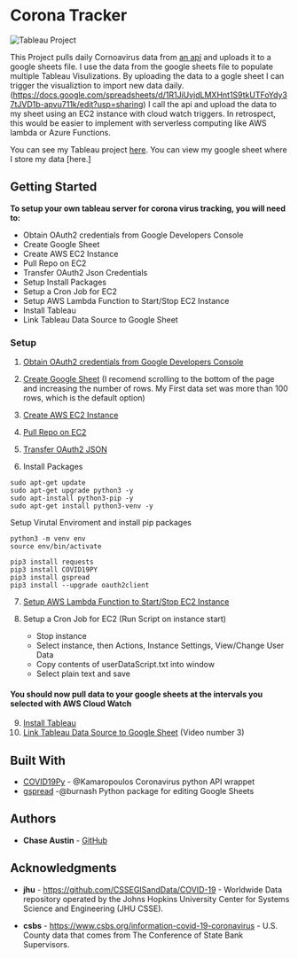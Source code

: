 # Corona Tracker

![Tableau Project](http://recordit.co/EjVb6fLw6u.gif)

This Project pulls daily Cornoavirus data from [an api](https://github.com/ExpDev07/coronavirus-tracker-api) and uploads it to a google sheets file. I use the data from the google sheets file to populate multiple Tableau Visulizations. By uploading the data to a gogle sheet I can trigger the visualiztion to import new data daily. (https://docs.google.com/spreadsheets/d/1R1JiUvjdLMXHnt1S9tkUTFoYdy37tJVD1b-apvu711k/edit?usp=sharing) I call the api and upload the data to my sheet using an EC2 instance with cloud watch triggers. In retrospect, this would be easier to implement with serverless computing like AWS lambda or Azure Functions.

You can see my Tableau project [here](https://public.tableau.com/profile/chase.austin#!/). 
You can view my google sheet where I store my data [here.]

## Getting Started

**To setup your own tableau server for corona virus tracking, you will need to:**

- Obtain OAuth2 credentials from Google Developers Console
- Create Google Sheet
- Create AWS EC2 Instance
- Pull Repo on EC2
- Transfer OAuth2 Json Credentials
- Setup Install Packages
- Setup a Cron Job for EC2
- Setup AWS Lambda Function to Start/Stop EC2 Instance
- Install Tableau
- Link Tableau Data Source to Google Sheet

### Setup

1. [Obtain OAuth2 credentials from Google Developers Console](https://gspread.readthedocs.io/en/latest/oauth2.html)
2. [Create Google Sheet](https://www.google.com/sheets/about/) (I recomend scrolling to the bottom of the page and increasing the number of rows. My First data set was more than 100 rows, which is the default option)
3. [Create AWS EC2 Instance](https://medium.com/employbl/how-to-launch-an-ec2-instance-de568295205d)
4. [Pull Repo on EC2](https://medium.com/@sriteja95/login-to-aws-ec2-instance-and-clone-your-code-from-git-hub-repo-using-ubuntu-36fbf8bdc41b)
5. [Transfer OAuth2 JSON](https://github.com/juanfrans/notes/wiki/Copying-Files-Between-Local-Computer-and-Instance-(AWS))


6. Install Packages
```
sudo apt-get update
sudo apt-get upgrade python3 -y
sudo apt-install python3-pip -y
sudo apt-get install python3-venv -y
```

Setup Virutal Enviroment and install pip packages
```
python3 -m venv env
source env/bin/activate

pip3 install requests
pip3 install COVID19PY
pip3 install gspread
pip3 install --upgrade oauth2client
```
7. [Setup AWS Lambda Function to Start/Stop EC2 Instance](https://aws.amazon.com/premiumsupport/knowledge-center/start-stop-lambda-cloudwatch/)

8. Setup a Cron Job for EC2 (Run Script on instance start)

   - Stop instance
   - Select instance, then Actions, Instance Settings, View/Change User Data
   - Copy contents of userDataScript.txt into window
   - Select plain text and save

#### You should now pull data to your google sheets at the intervals you selected with AWS Cloud Watch

9. [Install Tableau](https://public.tableau.com/en-us/s/)
10. [Link Tableau Data Source to Google Sheet](https://public.tableau.com/en-us/s/resources) (Video number 3)

## Built With

* [COVID19Py](https://github.com/Kamaropoulos/COVID19Py) - @Kamaropoulos Coronavirus python API wrappet
* [gspread](https://github.com/burnash/gspread) -@burnash Python package for editing Google Sheets

## Authors

* **Chase Austin** - [GitHub](https://github.com/ChaseAustin/)

## Acknowledgments

* **jhu** - https://github.com/CSSEGISandData/COVID-19 - Worldwide Data repository operated by the Johns Hopkins University Center for Systems Science and Engineering (JHU CSSE). 

* **csbs** - https://www.csbs.org/information-covid-19-coronavirus - U.S. County data that comes from The Conference of State Bank Supervisors.
